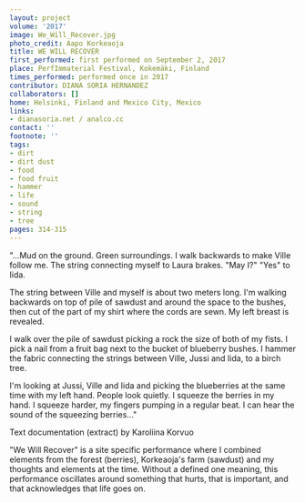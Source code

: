 ```yaml
---
layout: project
volume: '2017'
image: We_Will_Recover.jpg
photo_credit: Aapo Korkeaoja
title: WE WILL RECOVER
first_performed: first performed on September 2, 2017
place: PerfImmaterial Festival, Kokemäki, Finland
times_performed: performed once in 2017
contributor: DIANA SORIA HERNANDEZ
collaborators: []
home: Helsinki, Finland and Mexico City, Mexico
links:
- dianasoria.net / analco.cc
contact: ''
footnote: ''
tags:
- dirt
- dirt dust
- food
- food fruit
- hammer
- life
- sound
- string
- tree
pages: 314-315
---
```


"&hellip;Mud on the ground. Green surroundings. I walk backwards to make Ville follow me. The string connecting myself to Laura brakes. "May I?" "Yes" to Iida.

The string between Ville and myself is about two meters long. I'm walking backwards on top of pile of sawdust and around the space to the bushes, then cut of the part of my shirt where the cords are sewn. My left breast is revealed.

I walk over the pile of sawdust picking a rock the size of both of my fists. I pick a nail from a fruit bag next to the bucket of blueberry bushes. I hammer the fabric connecting the strings between Ville, Jussi and Iida, to a birch tree.

I'm looking at Jussi, Ville and Iida and picking the blueberries at the same time with my left hand. People look quietly. I squeeze the berries in my hand. I squeeze harder, my fingers pumping in a regular beat. I can hear the sound of the squeezing berries&hellip;"

Text documentation (extract) by Karoliina Korvuo

"We Will Recover" is a site specific performance where I combined elements from the forest (berries), Korkeaoja's farm (sawdust) and my thoughts and elements at the time. Without a defined one meaning, this performance oscillates around something that hurts, that is important, and that acknowledges that life goes on.
